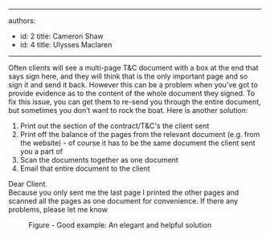 

---
authors:
  - id: 2
    title: Cameron Shaw
  - id: 4
    title: Ulysses Maclaren
---




<span class='intro'> ​Often clients will see a multi-page T&amp;C document with a box at the end that says sign here, and they will think that is the only important page and so sign it and send it back. However this can be a problem when you've got to provide evidence as to the content of the whole document they signed. To fix this issue, you can get them to re-send you through the entire document, but sometimes you don’t want to rock the boat. Here is another solution&#58; </span>

<ol><li>Print out the section of the contract/T&amp;C's the client sent </li><li>Print off the balance of the pages from the relevant document (e.g. from the website) - of course it has to be the same document the client sent you a part of</li><li>Scan the documents together as one document</li><li>Email that entire document to the client</li></ol><p class="ssw15-rteElement-GreyBox"> 
   ​Dear Client. <br>Because you only sent me the last page I printed the other pages and scanned all the pages as one document for convenience. If there any problems, please let me know​</p><div><dd class="ssw15-rteElement-FigureGood">​Figure -&#160;Good example&#58; An elegant and helpful&#160;solution​<br></dd></div>


